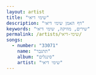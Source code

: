 ```yaml
---
layout: artist
title: "שימי דיאי"
description: "דף האמן שימי דיאי"
keywords: "שירים, מוזיקה, שימי דיאי"
permalink: /artists/שימי-דיאי/
songs:
  - number: "33071"
    name: "תתגבר"
    album: "סינגלים"
    artist: "שימי דיאי"
---
```


